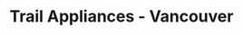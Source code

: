 ---
title: "Trail Appliances - Vancouver"
url: /vancouver/trail-appliances-vancouver/
shop: electronics
---